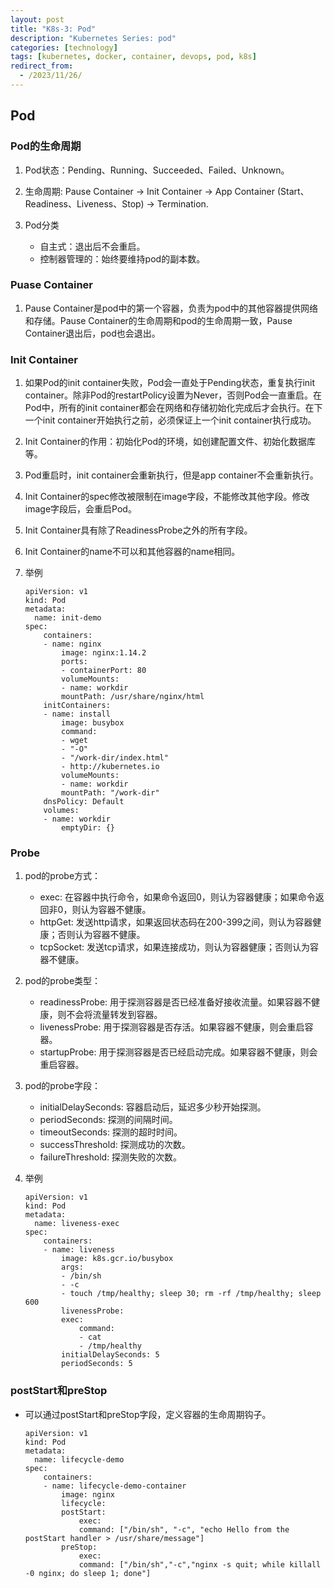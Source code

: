 ```yaml
---
layout: post
title: "K8s-3: Pod"
description: "Kubernetes Series: pod"
categories: [technology]
tags: [kubernetes, docker, container, devops, pod, k8s]
redirect_from:
  - /2023/11/26/
---
```


## Pod

### Pod的生命周期

1. Pod状态：Pending、Running、Succeeded、Failed、Unknown。

2. 生命周期: Pause Container -> Init Container -> App Container (Start、Readiness、Liveness、Stop) -> Termination.

3. Pod分类

    - 自主式：退出后不会重启。
    - 控制器管理的：始终要维持pod的副本数。

### Puase Container

1. Pause Container是pod中的第一个容器，负责为pod中的其他容器提供网络和存储。Pause Container的生命周期和pod的生命周期一致，Pause Container退出后，pod也会退出。

### Init Container

1. 如果Pod的init container失败，Pod会一直处于Pending状态，重复执行init container。除非Pod的restartPolicy设置为Never，否则Pod会一直重启。在Pod中，所有的init container都会在网络和存储初始化完成后才会执行。在下一个init container开始执行之前，必须保证上一个init container执行成功。

2. Init Container的作用：初始化Pod的环境，如创建配置文件、初始化数据库等。

3. Pod重启时，init container会重新执行，但是app container不会重新执行。

4. Init Container的spec修改被限制在image字段，不能修改其他字段。修改image字段后，会重启Pod。

5. Init Container具有除了ReadinessProbe之外的所有字段。

6. Init Container的name不可以和其他容器的name相同。

7. 举例
    ```
    apiVersion: v1
    kind: Pod
    metadata:
      name: init-demo
    spec:
        containers:
        - name: nginx
            image: nginx:1.14.2
            ports:
            - containerPort: 80
            volumeMounts:
            - name: workdir
            mountPath: /usr/share/nginx/html
        initContainers:
        - name: install
            image: busybox
            command:
            - wget
            - "-O"
            - "/work-dir/index.html"
            - http://kubernetes.io
            volumeMounts:
            - name: workdir
            mountPath: "/work-dir"
        dnsPolicy: Default
        volumes:
        - name: workdir
            emptyDir: {}
    ```

### Probe

1. pod的probe方式：

    - exec: 在容器中执行命令，如果命令返回0，则认为容器健康；如果命令返回非0，则认为容器不健康。
    - httpGet: 发送http请求，如果返回状态码在200-399之间，则认为容器健康；否则认为容器不健康。
    - tcpSocket: 发送tcp请求，如果连接成功，则认为容器健康；否则认为容器不健康。

2. pod的probe类型：

    - readinessProbe: 用于探测容器是否已经准备好接收流量。如果容器不健康，则不会将流量转发到容器。
    - livenessProbe: 用于探测容器是否存活。如果容器不健康，则会重启容器。
    - startupProbe: 用于探测容器是否已经启动完成。如果容器不健康，则会重启容器。

3. pod的probe字段：

    - initialDelaySeconds: 容器启动后，延迟多少秒开始探测。
    - periodSeconds: 探测的间隔时间。
    - timeoutSeconds: 探测的超时时间。
    - successThreshold: 探测成功的次数。
    - failureThreshold: 探测失败的次数。

4. 举例
    ```
    apiVersion: v1
    kind: Pod
    metadata:
      name: liveness-exec
    spec:
        containers:
        - name: liveness
            image: k8s.gcr.io/busybox
            args:
            - /bin/sh
            - -c
            - touch /tmp/healthy; sleep 30; rm -rf /tmp/healthy; sleep 600
            livenessProbe:
            exec:
                command:
                - cat
                - /tmp/healthy
            initialDelaySeconds: 5
            periodSeconds: 5
    ```

### postStart和preStop

- 可以通过postStart和preStop字段，定义容器的生命周期钩子。

    ```
    apiVersion: v1
    kind: Pod
    metadata:
      name: lifecycle-demo
    spec:
        containers:
        - name: lifecycle-demo-container
            image: nginx
            lifecycle:
            postStart:
                exec:
                command: ["/bin/sh", "-c", "echo Hello from the postStart handler > /usr/share/message"]
            preStop:
                exec:
                command: ["/bin/sh","-c","nginx -s quit; while killall -0 nginx; do sleep 1; done"]
    ```
